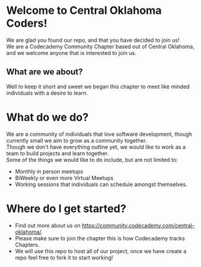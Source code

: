 # Welcome to Central Oklahoma Coders!

We are glad you found our repo, and that you have decided to join us! <br/>
We are a Codecademy Community Chapter based out of Central Oklahoma, and we welcome anyone that is interested to join us. <br/>
## What are we about?
Well to keep it short and sweet we began this chapter to meet like minded individuals with a desire to learn. <br/>
# What do we do?
We are a community of individuals that love software development, though currently small we aim to grow as a community together. <br/>
Though we don't have everything outline yet, we would like to work as a team to build projects and learn together. <br/>
Some of the things we would like to do include, but are not limited to:
- Monthly in person meetups
- BiWeekly or even more Virtual Meetups
- Working sessions that individuals can schedule amongst themselves.
# Where do I get started?
- Find out more about us on https://community.codecademy.com/central-oklahoma/. 
- Please make sure to join the chapter this is how Codecademy tracks Chapters. 
- We will use this repo to host all of our project, once we have create a repo feel free to fork it to start working!


<!---
CentralOKCoders/CentralOKCoders is a ✨ special ✨ repository because its `README.md` (this file) appears on your GitHub profile.
You can click the Preview link to take a look at your changes.
--->
